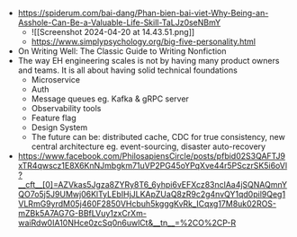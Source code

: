 - https://spiderum.com/bai-dang/Phan-bien-bai-viet-Why-Being-an-Asshole-Can-Be-a-Valuable-Life-Skill-TaLJz0seNBmY
	- ![[Screenshot 2024-04-20 at 14.43.51.png]]
	- https://www.simplypsychology.org/big-five-personality.html
- On Writing Well: The Classic Guide to Writing Nonfiction
- The way EH engineering scales is not by having many product owners and teams. It is all about having solid technical foundations
	- Microservice
	- Auth
	- Message queues eg. Kafka & gRPC server
	- Observability tools
	- Feature flag
	- Design System
	- The future can be: distributed cache, CDC for true consistency, new central architecture eg. event-sourcing, disaster auto-recovery
- https://www.facebook.com/PhilosapiensCircle/posts/pfbid02S3QAFTJ9xTR4qwscz1E8X6KnNJmbgkm71uVP2PG45oYPqXve44r5PSczrSK5i6oVl?__cft__[0]=AZVkas5Jgza8ZYRy8T6_6yhpi6vEFXcz83nclAa4jSQNAQmnYQO7o5j5J9UMwj06KlTyLEbIHjJLKApZUaQ8zR9c2g4nvQY1qd0pil9Qeg1VLRmG9yrdM05j460F2850VHcbuh5kgggKvRk_ICqxg17M8uk02ROS-mZBk5A7AG7G-BBfLVuy1zxCrXm-waiRdw0IA10NHce0zcSq0n6uwlCt&__tn__=%2CO%2CP-R